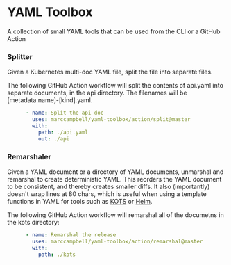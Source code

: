 # YAML Toolbox

A collection of small YAML tools that can be used from the CLI or a GitHub Action

### Splitter

Given a Kubernetes multi-doc YAML file, split the file into separate files.

The following GitHub Action workflow will split the contents of api.yaml into separate documents, in the api directory. The filenames will be [metadata.name]-[kind].yaml.

```yaml
      - name: Split the api doc
        uses: marccampbell/yaml-toolbox/action/split@master
        with:
          path: ./api.yaml
          out: ./api
```

### Remarshaler

Given a YAML document or a directory of YAML documents, unmarshal and remarshal to create deterministic YAML. This reorders the YAML document to be consistent, and thereby creates smaller diffs. It also (importantly) doesn't wrap lines at 80 chars, which is useful when using a template functions in YAML for tools such as [KOTS](https://kots.io) or [Helm](https://helm.sh).

The following GitHub Action workflow will remarshal all of the documetns in the kots directory:

```yaml
      - name: Remarshal the release
        uses: marccampbell/yaml-toolbox/action/remarshal@master
        with:
          path: ./kots
```